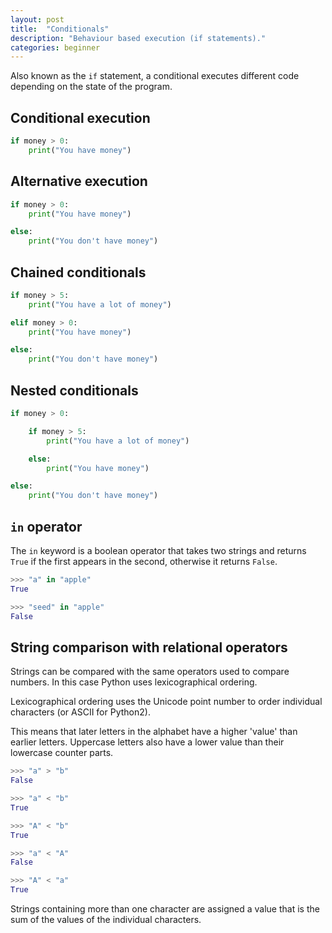 ```yaml
---
layout: post
title:  "Conditionals"
description: "Behaviour based execution (if statements)."
categories: beginner
---
```


Also known as the `if` statement, a conditional executes different code depending on the state of the program.

## Conditional execution

```python
if money > 0:
	print("You have money")
```

## Alternative execution

```python
if money > 0:
	print("You have money")

else:
	print("You don't have money")
```

## Chained conditionals

```python
if money > 5:
	print("You have a lot of money")

elif money > 0:
	print("You have money")

else:
	print("You don't have money")
```

## Nested conditionals

```python
if money > 0:

	if money > 5:
		print("You have a lot of money")

	else:
		print("You have money")

else:
	print("You don't have money")
```

## `in` operator

The `in` keyword is a boolean operator that takes two strings and returns `True` if the first appears in the second, otherwise it returns `False`.

```python
>>> "a" in "apple"
True

>>> "seed" in "apple"
False
```

## String comparison with relational operators

Strings can be compared with the same operators used to compare numbers. In this case Python uses lexicographical ordering.

Lexicographical ordering uses the Unicode point number to order individual characters (or ASCII for Python2).

This means that later letters in the alphabet have a higher 'value' than earlier letters. Uppercase letters also have a lower value than their lowercase counter parts.

```python
>>> "a" > "b"
False

>>> "a" < "b"
True

>>> "A" < "b"
True

>>> "a" < "A"
False

>>> "A" < "a"
True
```

Strings containing more than one character are assigned a value that is the sum of the values of the individual characters.
